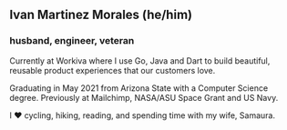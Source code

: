 Ivan Martinez Morales (he/him)
---

### husband, engineer, veteran

Currently at Workiva where I use Go, Java and Dart to build beautiful, reusable product experiences that our customers love.

Graduating in May 2021 from Arizona State with a Computer Science degree. Previously at Mailchimp, NASA/ASU Space Grant and US Navy.

I ❤️ cycling, hiking, reading, and spending time with my wife, Samaura.

